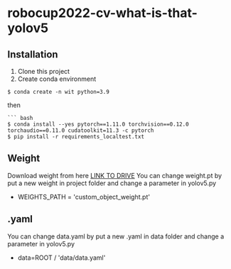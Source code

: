# robocup2022-cv-what-is-that-yolov5

## Installation

1. Clone this project
2. Create conda environment
```
$ conda create -n wit python=3.9
```
then
```
``` bash
$ conda install --yes pytorch==1.11.0 torchvision==0.12.0 torchaudio==0.11.0 cudatoolkit=11.3 -c pytorch
$ pip install -r requirements_localtest.txt
```

## Weight
Download weight from here [LINK TO DRIVE](https://drive.google.com/drive/folders/1Z0Ky7vBMpCGTiF4d7fLzUxV4FYrqVKWB?usp=sharing)
You can change weight.pt by put a new weight in project folder and change a parameter in yolov5.py
- WEIGHTS_PATH = 'custom_object_weight.pt'


## .yaml
You can change data.yaml by put a new .yaml in data folder and change a parameter in yolov5.py
- data=ROOT / 'data/data.yaml'

